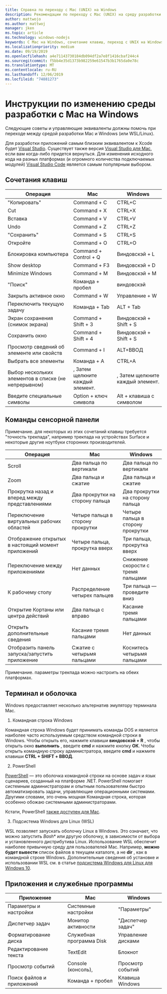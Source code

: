 ```yaml
---
title: Справка по переходу с Mac (UNIX) на Windows
description: Рекомендации по переходу с Mac (UNIX) на среду разработки Windows, включая сопоставление сочетаний клавиш и краткий обзор концепций, отличающихся между Mac и Windows.
author: mattwojo
ms.author: mattwoj
manager: jken
ms.topic: article
ms.technology: windows-nodejs
keywords: С Mac на Windows, сочетание клавиш, переход с UNIX на Windows, переход с Mac на Windows, Справка по переходу с MacBook на поверхность, использование Windows для пользователя Macintosh, переключение из Macintosh в Windows, Справка по изменению сред разработки, Mac OS X в Windows, Справка Переход с Mac на ПК
ms.localizationpriority: medium
ms.date: 09/19/2019
ms.openlocfilehash: a4e71143730184db094df2a7e8f1416cbaf244c4
ms.sourcegitcommit: f5bb4e35d1373b982259e61547b3b1765da0e78c
ms.translationtype: MT
ms.contentlocale: ru-RU
ms.lasthandoff: 12/06/2019
ms.locfileid: "74881273"
---
```

# <a name="guide-for-changing-your-dev-environment-from-mac-to-windows"></a>Инструкции по изменению среды разработки с Mac на Windows

Следующие советы и управляющие эквиваленты должны помочь при переходе между средой разработки Mac и Windows (или WSL/Linux).

Для разработки приложений самым близким эквивалентом к Xcode будет [Visual Studio](https://visualstudio.microsoft.com). Существует также версия [Visual Studio для Mac](https://visualstudio.microsoft.com/vs/mac/), если вам когда-либо придется вернуться. Для изменения исходного кода на разных платформах (и огромного количества подключаемых модулей) [Visual Studio Code](https://code.visualstudio.com/?wt.mc_id=DX_841432) является самым популярным выбором.

## <a name="keyboard-shortcuts"></a>Сочетания клавиш

| **Операция** | **Mac** | **Windows** |
|---------------|--------------------|---------------------|
| "Копировать" | Command + C | CTRL+C |
| Cut | Command + X | CTRL+X |
| Вставка | Command + V | CTRL+V |
| Undo | Command + Z | CTRL+Z |
| "Сохранить" | Command + S | CTRL+S |
| Откройте | Command + O | CTRL+O |
| Блокировка компьютера | Command + Control + Q | Виндовскэй + L |
| Show desktop | Command + F3 | Виндовскэй + D |
| Minimize Windows | Command + M | Виндовскэй + M |
| "Поиск" | Команда + пробел | виндовскэй |
| Закрыть активное окно | Command + W | Управление + W |
| Переключить текущую задачу | Команда + Tab | ALT + Tab |
| Экран сохранения (снимок экрана) | Command + Shift + 3 | Виндовскэй + Shift + S |
| Сохранить окно | Command + Shift + 4 | Виндовскэй + Shift + S |
| Просмотр сведений об элементе или свойств | Command + I | ALT+ВВОД |
 | Выбрать все элементы | Команда + A | CTRL+A |
| Выбор нескольких элементов в списке (не непрерывном) | , Затем щелкните каждый элемент. | , Затем щелкните каждый элемент. |
| Введите специальные символы | Option + ключ символа | Alt + клавиша с символом|

## <a name="trackpad-shortcuts"></a>Команды сенсорной панели

Примечание. для некоторых из этих сочетаний клавиш требуется "точность трекпада", например трекпада на устройствах Surface и некоторые другие ноутбуки сторонних производителей.

 **Операция** | **Mac** | **Windows** |
|---------------|--------------------|---------------------|
| Scroll | Два пальца по вертикали | Два пальца по вертикали |
| Zoom | Два пальца и сжатие | Два пальца и сжатие |
| Прокрутка назад и вперед между представлениями | Два прокрутки на сторону пальца | Два прокрутки на сторону пальца |
| Переключение виртуальных рабочих областей | Четыре пальца в сторону прокрутки | Четыре пальца в сторону прокрутки |
| Отображение открытых в настоящий момент приложений | Четыре пальца, прокрутка вверх | Три пальца, прокрутка вверх |
| Переключение между приложениями | Нет данных | Снижение скорости с тремя пальцами |
| К рабочему столу | Распределение четырех пальцев | Три пальца — проведите вниз |
| Открытие Кортаны или центра действий | Два пальца с вправо | Касание тремя пальцами |
| Открыть дополнительные сведения | Касание тремя пальцами | Нет данных |
|Отобразить панель запуска/запустить приложение | Сжатие с четырьмя пальцами | Коснитесь четырьмя пальцами |

Примечание. параметры трекпада можно настроить на обеих платформах.

## <a name="terminal-and-shell"></a>Терминал и оболочка

Windows предоставляет несколько альтернатив эмулятору терминала Mac.

1. Командная строка Windows

Командная строка Windows будет принимать команды DOS и является наиболее часто используемым средством командной строки в Windows. Чтобы открыть его, нажмите клавиши **виндовскэй + R** , чтобы открыть окно **выполнить** , введите **cmd** и нажмите кнопку **ОК**. Чтобы открыть командную строку администратора, введите **cmd** и нажмите клавиши **CTRL + SHIFT + ВВОД**.

2. PowerShell

[PowerShell](https://docs.microsoft.com/powershell/scripting/overview?view=powershell-6) — это оболочка командной строки на основе задач и язык сценариев, созданный на платформе .NET. PowerShell помогает системным администраторам и опытным пользователям быстро автоматизировать задачи, управляющие операционными системами. Другими словами, это очень мощная Командная строка, которая особенно обожаю системными администраторами.

Кстати, PowerShell [также доступен для Mac](https://docs.microsoft.com/powershell/scripting/install/installing-powershell-core-on-macos?view=powershell-6).

3. Подсистема Windows для Linux (WSL)

WSL позволяет запускать оболочку Linux в Windows. Это означает, что можно запустить *Bash** или другую оболочку, в зависимости от выбора и установленного дистрибутива Linux. Использование WSL обеспечит наиболее привычную среду для пользователей Mac. Например, **можно будет вывести** список файлов в текущем каталоге, а не **dir** , как в командной строке Windows. Дополнительные сведения об установке и использовании WSL см. в статье [подсистема Windows для Linux для Windows 10](https://docs.microsoft.com/windows/wsl/install-win10).

## <a name="apps-and-utilities"></a>Приложения и служебные программы

 **Приложение** | **Mac** | **Windows** |
|---------------|--------------------|---------------------|
| Параметры и настройки | Системные настройки | "Параметры" |
| Диспетчер задач | Монитор активности | "Диспетчер задач" |
| Форматирование диска | Служебная программа Disk | Управление дисками |
| Редактирование текста | TextEdit | Блокнот |
| Просмотр событий | Console (консоль), | Просмотр событий |
| Поиск файлов и приложений | Команда + пробел | Клавиша Windows |
